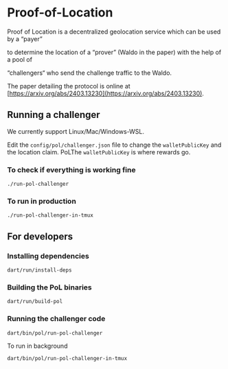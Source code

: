 # Proof-of-Location

Proof of Location is a decentralized geolocation service which can be used by a “payer”

to determine the location of a “prover” (Waldo in the paper) with the help of a pool of

“challengers“ who send the challenge traffic to the Waldo.

The paper detailing the protocol is online at [https://arxiv.org/abs/2403.13230](https://arxiv.org/abs/2403.13230).

## Running a challenger

We currently support Linux/Mac/Windows-WSL.

Edit the `config/pol/challenger.json` file
to change the `walletPublicKey` and the location claim. PoLThe `walletPublicKey` is where rewards go.

### To check if everything is working fine

```
./run-pol-challenger
```

### To run in production

```
./run-pol-challenger-in-tmux
```

## For developers

### Installing dependencies

```
dart/run/install-deps
```

### Building the PoL binaries
```
dart/run/build-pol
```

### Running the challenger code

```
dart/bin/pol/run-pol-challenger
```

To run in background

```
dart/bin/pol/run-pol-challenger-in-tmux
```


